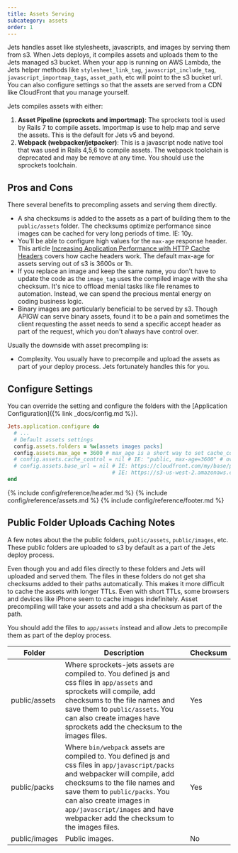 ```yaml
---
title: Assets Serving
subcategory: assets
order: 1
---
```


Jets handles asset like stylesheets, javascripts, and images by serving them from s3. When Jets deploys, it compiles assets and uploads them to the Jets managed s3 bucket. When your app is running on AWS Lambda, the Jets helper methods like `stylesheet_link_tag`, `javascript_include_tag`, `javascript_importmap_tags`, `asset_path`, etc will point to the s3 bucket url. You can also configure settings so that the assets are served from a CDN like CloudFront that you manage yourself.

Jets compiles assets with either:

1. **Asset Pipeline (sprockets and importmap)**: The sprockets tool is used by Rails 7 to compile assets. Importmap is use to help map and serve the assets. This is the default for Jets v5 and beyond.
2. **Webpack (webpacker/jetpacker)**: This is a javascript node native tool that was used in Rails 4,5,6 to compile assets. The webpack toolchain is deprecated and may be remove at any time. You should use the sprockets toolchain.

## Pros and Cons

There several benefits to precompling assets and serving them directly.

* A sha checksums is added to the assets as a part of building them to the `public/assets` folder.  The checksums optimize performance since images can be cached for very long periods of time. IE: 10y.
* You'll be able to configure high values for the `max-age` response header. This article [Increasing Application Performance with HTTP Cache Headers](https://devcenter.heroku.com/articles/increasing-application-performance-with-http-cache-headers) covers how cache headers work.  The default max-age for assets serving out of s3 is 3600s or 1h.
* If you replace an image and keep the same name, you don't have to update the code as the `image_tag` uses the compiled image with the sha checksum. It's nice to offload menial tasks like file renames to automation. Instead, we can spend the precious mental energy on coding business logic.
* Binary images are particularly beneficial to be served by s3. Though APIGW can serve binary assets, found it to be a pain and sometimes the client requesting the asset needs to send a specific accept header as part of the request, which you don't always have control over.

Usually the downside with asset precompling is:

* Complexity. You usually have to precompile and upload the assets as part of your deploy process. Jets fortunately handles this for you.

## Configure Settings

You can override the setting and configure the folders with the [Application Configuration]({% link _docs/config.md %}).

```ruby
Jets.application.configure do
  # ...
  # Default assets settings
  config.assets.folders = %w[assets images packs]
  config.assets.max_age = 3600 # max_age is a short way to set cache_control and expands to cache_control="public, max-age=3600"
  # config.assets.cache_control = nil # IE: "public, max-age=3600" # override max_age for more fine-grain control.
  # config.assets.base_url = nil # IE: https://cloudfront.com/my/base/path, defaults to the s3 bucket url
                                 # IE: https://s3-us-west-2.amazonaws.com/demo-dev-s3bucket-1inlzkvujq8zb
end
```

{% include config/reference/header.md %}
{% include config/reference/assets.md %}
{% include config/reference/footer.md %}

## Public Folder Uploads Caching Notes

A few notes about the the public folders, `public/assets`, `public/images`, etc. These public folders are uploaded to s3 by default as a part of the Jets deploy process.

Even though you and add files directly to these folders and Jets will uploaded and served them.  The files in these folders do not get sha checksums added to their paths automatically. This makes it more difficult to cache the assets with longer TTLs. Even with short TTLs, some browsers and devices like iPhone seem to cache images indefinitely. Asset precompiling will take your assets and add a sha checksum as part of the path.

You should add the files to `app/assets` instead and allow Jets to precompile them as part of the deploy process.

Folder | Description | Checksum
--- | --- | ---
public/assets | Where sprockets-jets assets are compiled to. You defined js and css files in `app/assets` and sprockets will compile, add checksums to the file names and save them to `public/assets`. You can also create images have sprockets add the checksum to the images files. | Yes
public/packs | Where `bin/webpack` assets are compiled to. You defined js and css files in `app/javascript/packs` and webpacker will compile, add checksums to the file names and save them to `public/packs`. You can also create images in `app/javascript/images` and have webpacker add the checksum to the images files. | Yes
public/images | Public images. | No
